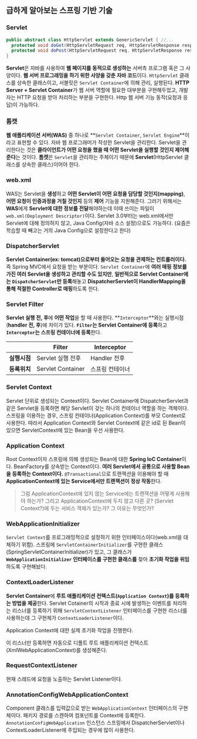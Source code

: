 ## 급하게 알아보는 스프링 기반 기술

### Servlet

```java
public abstract class HttpServlet extends GenericServlet { //... 
  protected void doGet(HttpServletRequest req, HttpServletResponse resp){...} 
  protected void doPost(HttpServletRequest req, HttpServletResponse resp){...} //... 
}
```

**Servlet**은 자바를 사용하여 **웹 페이지를 동적으로 생성하는** 서버측 프로그램 혹은 그 사양이다. **웹 서버 프로그래밍을 하기 위한 사양을 갖춘 자바 코드**이다.  `HttpServlet` 클래스를 상속한 클래스이고, 서블릿은 `Servlet Container`에 의해 관리, 실행된다. **HTTP Server + Servlet Container**가 웹 서버 역할에 필요한 대부분을 구현해두었고, 개발자는 HTTP 요청을 받아 처리하는 부분을 구현한다. Http 웹 서버 기능 동작(요청과 응답)이 가능하다.

### 톰캣

**웹 애플리케이션 서버(WAS)** 중 하나로 **`Servlet Container`, `Servlet Engine`**이라고 표현할 수 있다. 자바 웹 프로그래머가 작성한 Servlet을 관리한다. Servlet을 관리한다는 것은 **클라이언트가 어떤 요청을 했을 때 어떤 Servlet을 실행할 것인지 제어해준다**는 것이다. **톰캣**은 `Servlet`을 관리하는 주체이기 때문에 **Servlet**(HttpServlet 클래스를 상속한 클래스)이어야 한다.

### web.xml

WAS는 Servlet을 **생성**하고 **어떤 Servlet이 어떤 요청을 담당할 것인지(mapping)**, **어떤 요청이 인증과정을 거칠 것인지** 등의 **제어** 기능을 지원해준다. 그러기 위해서는 **WAS**에게 **Servlet에 대한 정보를 전달**해야하는데 이때 쓰이는 파일이 `web.xml(Deployment Descriptor)`이다. Servlet 3.0부터는 web.xml에서만 Servlet에 대해 정의하지 않고, Java Config(자바 소스 설정)으로도 가능하다. (요즘은 학습할 때 빼고는 거의 Java Config으로 설정한다고 한다)

### DispatcherServlet

**Servlet Container(ex: tomcat)으로부터 들어오는 요청을 관제하는 컨트롤러이다.** 즉 Spring MVC에서 요청을 받는 부분이다. `Servlet Container`에 **여러 매핑 정보를 가진 여러 Servlet을 생성하고 관리할 수도 있지만**, **일반적으로 Servlet Container에는 `DispatcherServlet`만 등록**해놓고 **DispatcherServlet이 HandlerMapping을 통해 적절한 Controller로 매핑**하도록 한다.

### Servlet Filter

**Servlet 실행 전, 후**에 **어떤 작업**을 할 때 사용한다. **`Interceptor`**와는 실행시점(**handler 전, 후**)에 차이가 있다. **`Filter`는 Servlet Container에 등록**하고 **`Interceptor`는 스프링 컨테이너에 등록**한다.

|              | **Filter**        | **Interceptor** |
| ------------ | ----------------- | --------------- |
| **실행시점** | Servlet 실행 전후 | Handler 전후    |
| **등록위치** | Servlet Container | 스프링 컨테이너 |

### Servlet Context

Servlet 단위로 생성되는 Context이다. Servlet Container에 DispatcherServlet과 같은 Servlet을 등록하면 해당 Servlet이 갖는 하나의 컨테이너 역할을 하는 객체이다. 스프링을 이용하는 경우, 스프링 컨테이너(Application Context)를 부모 Context로 사용한다. 따라서 Application Context와 Servlet Context에 같은 id로 된 Bean이 있으면 ServletContext에 있는 Bean을 우선 사용한다. 

### Application Context

Root Context이자 스프링에 의해 생성되는 Bean에 대한 **Spring IoC Container**이다. BeanFactory를 상속받는 Context이다. **여러 Servlet에서 공통으로 사용할 Bean을 등록하는 Context이다.** `@Transactional`으로 트랜잭션을 이용해야 할 때 **ApplicationContext에 있는 Service에서만 트랜잭션이 정상 작동**한다. 

> 그럼 ApplicationContext에 있지 않는 Service에는 트랜잭션을 어떻게 사용해야 하는가? 그리고 ApplicationContext에 두지 않고 다른 곳? (Servlet Context?)에 두는 서비스 객체가 있는가? 그 이유는 무엇인가?

### WebApplicationInitializer

`Servlet Context`를 프로그래밍적으로 설정하기 위한 인터페이스이다(web.xml을 대체하기 위함). 스프링에 `ServletContainerInitializer`를 구현한 클래스(SpringServletContainerInitializer)가 있고, 그 클래스가 **`WebApplicationInitializer` 인터페이스를 구현한 클래스를** 찾아 **초기화 작업을 위임**하도록 구현해놨다. 

### ContextLoaderListener

**Servlet Container**에 **루트 애플리케이션 컨텍스트(`Application Context`)를 등록하는 방법을 제공**한다. Servlet Cotainer의 시작과 종료 시에 발생하는 이벤트를 처리하는 리스너를 등록하기 위해 `ServletContextListener` 인터페이스를 구현한 리스너를 사용하는데 그 구현체가 `ContextLoaderListener`이다.

Application Context에 대한 실제 초기화 작업을 진행한다.

이 리스너만 등록하면 자동으로 디폴트 루트 애플리케이션 컨텍스트(XmlWebApplicationContext)를 생성해준다.

### RequestContextListener

현재 스레드에 요청을 노출하는 Servlet Listener이다.

### AnnotationConfigWebApplicationContext

Component 클래스를 입력값으로 받는 `WebApplicationContext` 인터페이스의 구현체이다. 패키지 경로를 스캔하여 컴포넌트를 Context에 등록한다. `AnnotationConfigWebApplication` 인스턴스 스프링에서 DispatcherServlet이나 ContextLoaderListener에 주입되는 경우에 많이 사용한다. 

